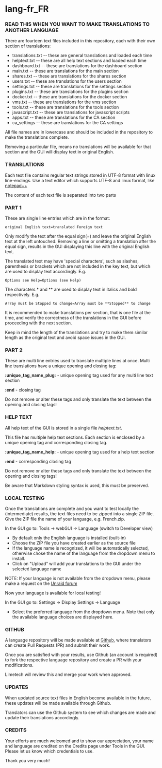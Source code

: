 # lang-fr_FR

### READ THIS WHEN YOU WANT TO MAKE TRANSLATIONS TO ANOTHER LANGUAGE

There are fourteen text files included in this repository, each with their own section of translations:

- translations.txt -- these are general translations and loaded each time
- helptext.txt     -- these are all help text sections and loaded each time
- dashboard.txt    -- these are translations for the dashboard section
- main.txt         -- these are translations for the main section
- shares.txt       -- these are translations for the shares section
- users.txt        -- these are translations for the users section
- settings.txt     -- these are translations for the settings section
- plugins.txt      -- these are translations for the plugins section
- docker.txt       -- these are translations for the docker section
- vms.txt          -- these are translations for the vms section
- tools.txt        -- these are translations for the tools section
- javascript.txt   -- these are translations for javascript scripts
- apps.txt         -- these are translations for the CA section
- ca_settings      -- these are translations for the CA settings

All file names are in lowercase and should be included in the repository to make the translations complete.

Removing a particular file, means no translations will be available for that section and the GUI will display text in original English.

### TRANSLATIONS

Each text file contains regular text strings stored in UTF-8 format with linux line-endings.
Use a text editor which supports UTF-8 and linux format, like [notepad++](https://notepad-plus-plus.org/downloads)

The content of each text file is separated into two parts

### PART 1

These are single line entries which are in the format:

`original English text=translated Foreign text`

Only modify the text after the equal sign(=) and leave the original English text at the left untouched.
Removing a line or omitting a translation after the equal sign, results in the GUI displaying this line with the original English text.

The translated text may have 'special characters', such as slashes, parenthesis or brackets which are not included in the key text,
but which are used to display text accordingly. E.g.

`Options see Help=Options (see Help)`

The characters \* and \*\* are used to display text in italics and bold respectively. E.g.

`Array must be Stopped to change=Array must be **Stopped** to change`

It is recommended to make translations per section, that is one file at the time, and verify the correctness of the translations in the GUI
before proceeding with the next section.

Keep in mind the length of the translations and try to make them similar length as the original text and avoid space issues in the GUI.

### PART 2

These are multi line entries used to translate multiple lines at once.
Multi line translations have a unique opening and closing tag:

**:unique_tag_name_plug:** - unique opening tag used for any multi line text section

**:end**    - closing tag

Do not remove or alter these tags and only translate the text between the opening and closing tags!

### HELP TEXT

All help text of the GUI is stored in a single file *helptext.txt*.

This file has multiple help text sections. Each section is enclosed by a unique opening tag and corresponding closing tag.

**:unique_tag_name_help:** - unique opening tag used for a help text section

**:end**    - corresponding closing tag

Do not remove or alter these tags and only translate the text between the opening and closing tags!

Be aware that Markdown styling syntax is used, this must be preserved.

### LOCAL TESTING

Once the translations are complete and you want to test locally the (intermediate) results, the text files need to be zipped into a single ZIP file.
Give the ZIP file the name of your language, e.g. French.zip.

In the GUI go to: Tools -> webGUI -> Language (switch to Developer view)

- By default only the English language is installed (built-in)
- Choose the ZIP file you have created earlier as the source file
- If the language name is recognized, it will be automatically selected, otherwise chose the name of the language from the dropdown menu to install.
- Click on "Upload" will add your translations to the GUI under the selected language name

NOTE: If your language is not available from the dropdown menu, please make a request on the [Unraid forum](https://forums.unraid.net)

Now your language is available for local testing!

In the GUI go to: Settings -> Display Settings -> Language

- Select the preferred language from the dropdown menu. Note that only the available language choices are displayed here.

### GITHUB

A language repository will be made available at [Github](https://github.com/limetech), where translators can create Pull Requests (PR) and submit their work.

Once you are satisfied with your results, use Github (an account is required) to fork the respective language repository and create a PR with your modifications.

Limetech will review this and merge your work when approved.

### UPDATES

When updated source text files in English become available in the future, these updates will be made available through Github.

Translators can use the Github system to see which changes are made and update their translations accordingly.

### CREDITS

Your efforts are much welcomed and to show our appreciation, your name and language are credited on the Credits page under Tools in the GUI.
Please let us know which credentials to use.

Thank you very much!
